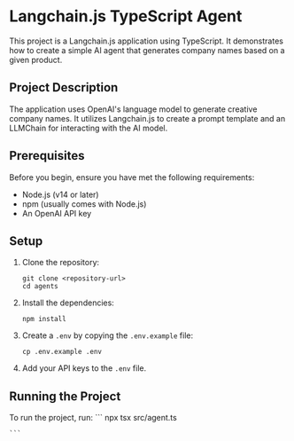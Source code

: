# Langchain.js TypeScript Agent

This project is a Langchain.js application using TypeScript. It demonstrates how to create a simple AI agent that generates company names based on a given product.

## Project Description

The application uses OpenAI's language model to generate creative company names. It utilizes Langchain.js to create a prompt template and an LLMChain for interacting with the AI model.

## Prerequisites

Before you begin, ensure you have met the following requirements:

- Node.js (v14 or later)
- npm (usually comes with Node.js)
- An OpenAI API key

## Setup

1. Clone the repository:
   ```
   git clone <repository-url>
   cd agents
   ```

2. Install the dependencies:
   ```
   npm install
   ```

3. Create a `.env` by copying the `.env.example` file:
   ```
   cp .env.example .env
   ```

4. Add your API keys to the `.env` file.

## Running the Project

To run the project, run:
    ```
    npx tsx src/agent.ts

    ```

